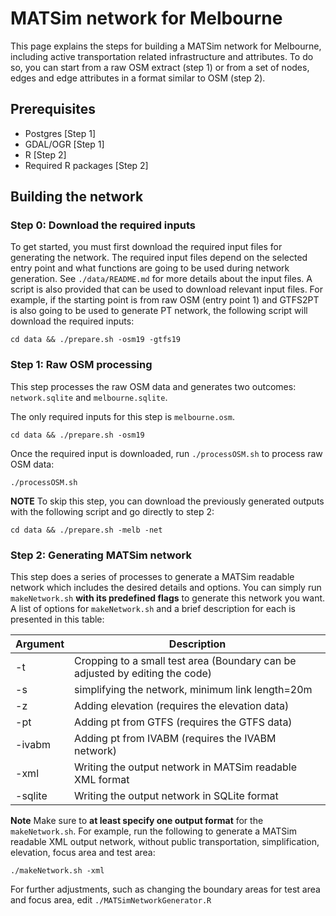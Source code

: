 # MATSim network for Melbourne

This page explains the steps for building a MATSim network for Melbourne, including active transportation related infrastructure and attributes. To do so, you can start from a raw OSM extract (step 1) or from a set of nodes, edges and edge attributes in a format similar to OSM (step 2).    

## Prerequisites
* Postgres [Step 1]
* GDAL/OGR [Step 1]
* R [Step 2]
* Required R packages [Step 2]

## Building the network

### Step 0: Download the required inputs

To get started, you must first download the required input files for generating the network. The required input files depend on the selected entry point and what functions are going to be used during network generation. See `./data/README.md` for more details about the input files. A script is also provided that can be used to download relevant input files. For example, if the starting point is from raw OSM (entry point 1) and GTFS2PT is also going to be used to generate PT network, the following script will download the required inputs:
```
cd data && ./prepare.sh -osm19 -gtfs19
```

### Step 1: Raw OSM processing

This step processes the raw OSM data and generates two outcomes: `network.sqlite` and  `melbourne.sqlite`.

The only required inputs for this step is `melbourne.osm`.
```
cd data && ./prepare.sh -osm19
```
Once the required input is downloaded, run `./processOSM.sh` to process raw OSM data:
```
./processOSM.sh
```
**NOTE** To skip this step, you can download the previously generated outputs with the following script and go directly to step 2:
```
cd data && ./prepare.sh -melb -net
```

### Step 2: Generating MATSim network
This step does a series of processes to generate a MATSim readable network which includes the desired details and options.
You can simply run `makeNetwork.sh` **with its predefined flags**
to generate this network you want. A list of options for `makeNetwork.sh` and a brief description for each is presented in this table:

| Argument | Description                                                                       |
|----------|-----------------------------------------------------------------------------------|
| -t       | Cropping to a small test area (Boundary can be adjusted by editing the code)      |
| -s       | simplifying the network, minimum link length=20m                                  |
| -z       | Adding elevation (requires the elevation data)                                    |
| -pt      | Adding pt from GTFS (requires the GTFS data)                                      |
| -ivabm   | Adding pt from IVABM (requires the IVABM network)                                 |
| -xml     | Writing the output network in MATSim readable XML format                          |
| -sqlite  | Writing the output network in SQLite format                                       |

**Note** Make sure to **at least specify one output format** for the `makeNetwork.sh`. For example, run the following to generate a MATSim readable XML output network, without public transportation, simplification, elevation, focus area and test area:

```
./makeNetwork.sh -xml
```

For further adjustments, such as changing the boundary areas for test area and focus area, edit `./MATSimNetworkGenerator.R`
